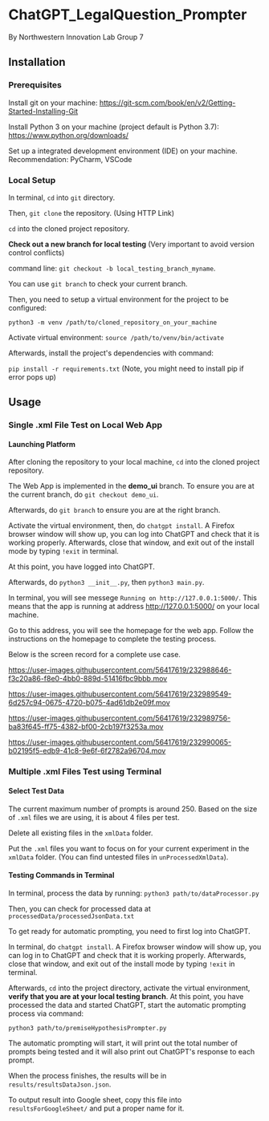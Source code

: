 # ChatGPT_LegalQuestion_Prompter
By Northwestern Innovation Lab Group 7

## Installation

### Prerequisites

Install git on your machine: https://git-scm.com/book/en/v2/Getting-Started-Installing-Git

Install Python 3 on your machine (project default is Python 3.7): https://www.python.org/downloads/

Set up a integrated development environment (IDE) on your machine. Recommendation: PyCharm, VSCode

### Local Setup

In terminal, `cd` into `git` directory. 

Then, `git clone` the repository. (Using HTTP Link)

`cd` into the cloned project repository. 

**Check out a new branch for local testing** (Very important to avoid version control conflicts)

command line: `git checkout -b local_testing_branch_myname`.

You can use `git branch` to check your current branch.

Then, you need to setup a virtual environment for the project to be configured: 

`python3 -m venv /path/to/cloned_repository_on_your_machine`

Activate virtual environment: `source /path/to/venv/bin/activate`

Afterwards, install the project's dependencies with command: 

`pip install -r requirements.txt` (Note, you might need to install pip if error pops up)

## Usage

### Single .xml File Test on Local Web App

#### Launching Platform

After cloning the repository to your local machine, `cd` into the cloned project repository. 

The Web App is implemented in the **demo_ui** branch. To ensure you are at the current branch, do `git checkout demo_ui`.

Afterwards, do `git branch` to ensure you are at the right branch. 

Activate the virtual environment, then, do `chatgpt install`. A Firefox browser window will show up, you can log into ChatGPT and check that it is working properly. Afterwards, close that window, and exit out of the install mode by typing `!exit` in terminal.

At this point, you have logged into ChatGPT. 

Afterwards, do `python3 __init__.py`, then `python3 main.py`. 

In terminal, you will see messege `Running on http://127.0.0.1:5000/`. This means that the app is running at address http://127.0.0.1:5000/ on your local machine. 

Go to this address, you will see the homepage for the web app. Follow the instructions on the homepage to complete the testing process. 

Below is the screen record for a complete use case.



https://user-images.githubusercontent.com/56417619/232988646-f3c20a86-f8e0-4bb0-889d-51416fbc9bbb.mov




https://user-images.githubusercontent.com/56417619/232989549-6d257c94-0675-4720-b075-4ad61db2e09f.mov




https://user-images.githubusercontent.com/56417619/232989756-ba83f645-ff75-4382-bf00-2cb197f3253a.mov





https://user-images.githubusercontent.com/56417619/232990065-b02195f5-edb9-41c8-9e6f-6f2782a96704.mov




### Multiple .xml Files Test using Terminal

#### Select Test Data

The current maximum number of prompts is around 250. Based on the size of `.xml` files we are using, it is about 4 files per test. 

Delete all existing files in the `xmlData` folder. 

Put the `.xml` files you want to focus on for your current experiment in the `xmlData` folder. (You can find untested files in `unProcessedXmlData`).

#### Testing Commands in Terminal

In terminal, process the data by running: `python3 path/to/dataProcessor.py`

Then, you can check for processed data at `processedData/processedJsonData.txt`

To get ready for automatic prompting, you need to first log into ChatGPT.

In terminal, do `chatgpt install`. A Firefox browser window will show up, you can log in to ChatGPT and check that it is working properly. Afterwards, close that window, and exit out of the install mode by typing `!exit` in terminal.

Afterwards, `cd` into the project directory, activate the virtual environment, **verify that you are at your local testing branch**. At this point, you have processed the data and started ChatGPT, start the automatic prompting process via command:

`python3 path/to/premiseHypothesisPrompter.py`

The automatic prompting will start, it will print out the total number of prompts being tested and it will also print out ChatGPT's response to each prompt. 

When the process finishes, the results will be in `results/resultsDataJson.json`.

To output result into Google sheet, copy this file into `resultsForGoogleSheet/` and put a proper name for it. 

